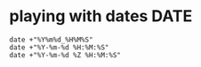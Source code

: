 # playing with dates DATE
        
```
date +"%Y%m%d_%H%M%S"
date +"%Y-%m-%d %H:%M:%S"
date +"%Y-%m-%d %Z %H:%M:%S"
```
